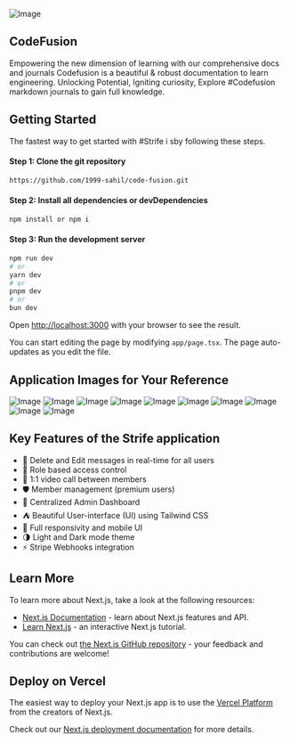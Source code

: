 ![Image](https://github.com/user-attachments/assets/9776499d-20f4-4857-87a5-3a92c0e8e0bc)

## CodeFusion

Empowering the new dimension of learning with our comprehensive docs and journals
Codefusion is a beautiful & robust documentation to learn engineering. Unlocking Potential, Igniting curiosity, Explore #Codefusion markdown journals to gain full knowledge.

## Getting Started

The fastest way to get started with #Strife i sby following these steps.
#### Step 1: Clone the git repository
```bash
https://github.com/1999-sahil/code-fusion.git
```
#### Step 2: Install all dependencies or devDependencies
```bash
npm install or npm i
```
#### Step 3: Run the development server
```bash
npm run dev
# or
yarn dev
# or
pnpm dev
# or
bun dev
```
Open [http://localhost:3000](http://localhost:3000) with your browser to see the result.

You can start editing the page by modifying `app/page.tsx`. The page auto-updates as you edit the file.

## Application Images for Your Reference

![Image](https://github.com/user-attachments/assets/bdab3742-4d2b-43bd-896e-b48820410220)
![Image](https://github.com/user-attachments/assets/5966e9bc-cf2e-4296-8c06-439f445ed82d)
![Image](https://github.com/user-attachments/assets/7a513354-f72f-472e-a470-36bdd4e51264)
![Image](https://github.com/user-attachments/assets/d351ac06-2f99-4b08-9858-2673abed7996)
![Image](https://github.com/user-attachments/assets/724ec25a-7a68-44fe-ae35-24b5da6d9a6b)
![Image](https://github.com/user-attachments/assets/becf0486-d314-4f35-8222-204789f553c7)
![Image](https://github.com/user-attachments/assets/86b37e3c-c5f6-48aa-b6f1-b37790206592)
![Image](https://github.com/user-attachments/assets/f27528c6-b0ba-4ad2-96a3-45d2109fbcd8)
![Image](https://github.com/user-attachments/assets/8229326b-7b2c-47fc-b743-09f0834ea422)
![Image](https://github.com/user-attachments/assets/d8d1f9cf-579d-4648-8bd0-bf59ff7f0830)


## Key Features of the Strife application

* 📩 Delete and Edit messages in real-time for all users
* 📢 Role based access control
* 🎥 1:1 video call between members
* 🛡️ Member management (premium users)
* 📀 Centralized Admin Dashboard
* ⛺ Beautiful User-interface (UI) using Tailwind CSS
* 💯 Full responsivity and mobile UI
* 🌗 Light and Dark mode theme
* ⚡ Stripe Webhooks integration

## Learn More

To learn more about Next.js, take a look at the following resources:

- [Next.js Documentation](https://nextjs.org/docs) - learn about Next.js features and API.
- [Learn Next.js](https://nextjs.org/learn) - an interactive Next.js tutorial.

You can check out [the Next.js GitHub repository](https://github.com/vercel/next.js) - your feedback and contributions are welcome!

## Deploy on Vercel

The easiest way to deploy your Next.js app is to use the [Vercel Platform](https://vercel.com/new?utm_medium=default-template&filter=next.js&utm_source=create-next-app&utm_campaign=create-next-app-readme) from the creators of Next.js.

Check out our [Next.js deployment documentation](https://nextjs.org/docs/app/building-your-application/deploying) for more details.

